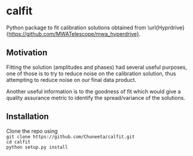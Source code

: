 # calfit

Python package to fit calibration solutions obtained from \url{Hyprdrive}{https://github.com/MWATelescope/mwa_hyperdrive}.

## Motivation
Fitting the solution (amplitudes and phases) had several useful purposes, one of those is to try to reduce noise on the calibration solution, thus attempting to reduce noise on our final data product.

Another useful information is to the goodness of fit which would give a quality assurance metric to identify the spread/variance of the solutions. 

## Installation
Clone the repo using   
`git clone https://github.com/Chuneeta/calfit.git`   
`cd calfit`   
`python setup.py install`  

